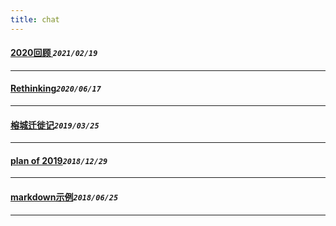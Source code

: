 ```yaml
---
title: chat
---
```

 #### [2020回顾    ](/blog/2021/0219_2020.md)_`2021/02/19`_
*****
 #### [Rethinking](/blog/2020/0617_rethinking.md)_`2020/06/17`_
*****
 #### [榕城迁徙记](/blog/2019/0325_newLife.md)_`2019/03/25`_
*****
 #### [plan of 2019](/blog/2018/1229_planfor2019.md)_`2018/12/29`_
*****
 #### [markdown示例](/blog/2018/0625_markDownExample.md)_`2018/06/25`_
*****